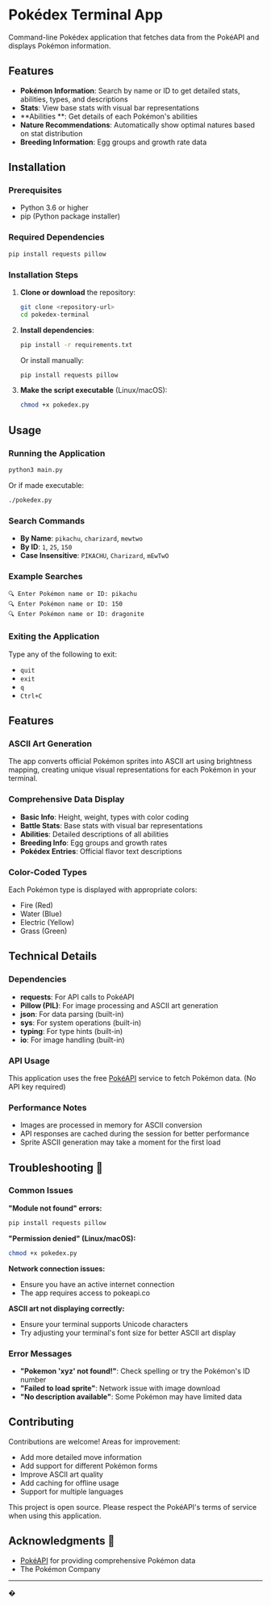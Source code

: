 # Pokédex Terminal App 

Command-line Pokédex application that fetches data from the PokéAPI and displays Pokémon information.

## Features 

- **Pokémon Information**: Search by name or ID to get detailed stats, abilities, types, and descriptions
- **Stats**: View base stats with visual bar representations
- **Abilities **: Get details of each Pokémon's abilities
- **Nature Recommendations**: Automatically show optimal natures based on stat distribution
- **Breeding Information**: Egg groups and growth rate data

## Installation

### Prerequisites

- Python 3.6 or higher
- pip (Python package installer)

### Required Dependencies

```bash
pip install requests pillow
```

### Installation Steps

1. **Clone or download** the repository:
   ```bash
   git clone <repository-url>
   cd pokedex-terminal
   ```

2. **Install dependencies**:
   ```bash
   pip install -r requirements.txt
   ```
   
   Or install manually:
   ```bash
   pip install requests pillow
   ```

3. **Make the script executable** (Linux/macOS):
   ```bash
   chmod +x pokedex.py
   ```

## Usage 

### Running the Application

```bash
python3 main.py
```

Or if made executable:
```bash
./pokedex.py
```

### Search Commands

- **By Name**: `pikachu`, `charizard`, `mewtwo`
- **By ID**: `1`, `25`, `150`
- **Case Insensitive**: `PIKACHU`, `Charizard`, `mEwTwO`

### Example Searches

```
🔍 Enter Pokémon name or ID: pikachu
🔍 Enter Pokémon name or ID: 150
🔍 Enter Pokémon name or ID: dragonite
```

### Exiting the Application

Type any of the following to exit:
- `quit`
- `exit`
- `q`
- `Ctrl+C`

## Features

### ASCII Art Generation
The app converts official Pokémon sprites into ASCII art using brightness mapping, creating unique visual representations for each Pokémon in your terminal.

### Comprehensive Data Display
- **Basic Info**: Height, weight, types with color coding
- **Battle Stats**: Base stats with visual bar representations
- **Abilities**: Detailed descriptions of all abilities
- **Breeding Info**: Egg groups and growth rates
- **Pokédex Entries**: Official flavor text descriptions

### Color-Coded Types
Each Pokémon type is displayed with appropriate colors:
- Fire (Red)
- Water (Blue)  
- Electric (Yellow)
- Grass (Green)


## Technical Details

### Dependencies

- **requests**: For API calls to PokéAPI
- **Pillow (PIL)**: For image processing and ASCII art generation
- **json**: For data parsing (built-in)
- **sys**: For system operations (built-in)
- **typing**: For type hints (built-in)
- **io**: For image handling (built-in)

### API Usage

This application uses the free [PokéAPI](https://pokeapi.co/) service to fetch Pokémon data. (No API key required)

### Performance Notes

- Images are processed in memory for ASCII conversion
- API responses are cached during the session for better performance
- Sprite ASCII generation may take a moment for the first load

## Troubleshooting 🔧

### Common Issues

**"Module not found" errors:**
```bash
pip install requests pillow
```

**"Permission denied" (Linux/macOS):**
```bash
chmod +x pokedex.py
```

**Network connection issues:**
- Ensure you have an active internet connection
- The app requires access to pokeapi.co

**ASCII art not displaying correctly:**
- Ensure your terminal supports Unicode characters
- Try adjusting your terminal's font size for better ASCII art display

### Error Messages

- **"Pokemon 'xyz' not found!"**: Check spelling or try the Pokémon's ID number
- **"Failed to load sprite"**: Network issue with image download
- **"No description available"**: Some Pokémon may have limited data

## Contributing 

Contributions are welcome! Areas for improvement:

- Add more detailed move information
- Add support for different Pokémon forms
- Improve ASCII art quality
- Add caching for offline usage
- Support for multiple languages


This project is open source. Please respect the PokéAPI's terms of service when using this application.

## Acknowledgments 🙏

- [PokéAPI](https://pokeapi.co/) for providing comprehensive Pokémon data
- The Pokémon Company

---
�

